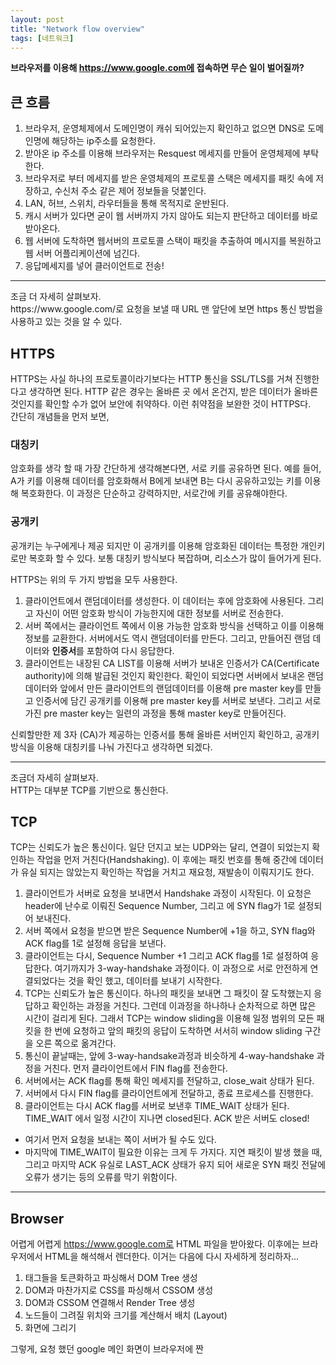 ```yaml
---
layout: post
title: "Network flow overview"
tags: [네트워크]
---
```

<strong>브라우저를 이용해 https://www.google.com에 접속하면 무슨 일이 벌어질까?</strong>

## 큰 흐름
1. 브라우저, 운영체제에서 도메인명이 캐쉬 되어있는지 확인하고 없으면 DNS로 도메인명에 해당하는 ip주소를 요청한다.
2. 받아온 ip 주소를 이용해 브라우저는 Resquest 메세지를 만들어 운영체제에 부탁한다.
3. 브라우저로 부터 메세지를 받은 운영체제의 프로토콜 스택은 메세지를 패킷 속에 저장하고, 수신처 주소 같은 제어 정보들을 덧붙인다.
4. LAN, 허브, 스위치, 라우터들을 통해 목적지로 운반된다.
5. 캐시 서버가 있다면 굳이 웹 서버까지 가지 않아도 되는지 판단하고 데이터를 바로 받아온다.
6. 웹 서버에 도착하면 웹서버의 프로토콜 스택이 패킷을 추출하여 메시지를 복원하고 웹 서버 어플리케이션에 넘긴다.
7. 응답메세지를 넣어 클러이언트로 전송!

<hr>
조금 더 자세히 살펴보자.<br/>
https://www.google.com/로 요청을 보낼 때 URL 맨 앞단에 보면 https 통신 방법을 사용하고 있는 것을 알 수 있다.

## HTTPS
HTTPS는 사실 하나의 프로토콜이라기보다는 HTTP 통신을 SSL/TLS를 거쳐 진행한다고 생각하면 된다. HTTP 같은 경우는 올바른 곳 에서 온건지, 받은 데이터가 올바른 것인지를 확인할 수가 없어 보안에 취약하다. 이런 취약점을 보완한 것이 HTTPS다.<br/>
간단히 개념들을 먼저 보면,
### 대칭키
암호화를 생각 할 때 가장 간단하게 생각해본다면, 서로 키를 공유하면 된다. 예를 들어, A가 키를 이용해 데이터를 암호화해서 B에게 보내면 B는 다시 공유하고있는 키를 이용해 복호화한다. 이 과정은 단순하고 강력하지만, 서로간에 키를 공유해야한다.
### 공개키
공개키는 누구에게나 제공 되지만 이 공개키를 이용해 암호화된 데이터는 특정한 개인키로만 복호화 할 수 있다. 보통 대칭키 방식보다 복잡하며, 리소스가 많이 들어가게 된다.

HTTPS는 위의 두 가지 방법을 모두 사용한다.
1.  클라이언트에서 랜덤데이터를 생성한다. 이 데이터는 후에 암호화에 사용된다. 그리고 자신이 어떤 암호화 방식이 가능한지에 대한 정보를 서버로 전송한다.
2. 서버 쪽에서는 클라이언트 쪽에서 이용 가능한 암호화 방식을 선택하고 이를 이용해 정보를 교환한다. 서버에서도 역시 랜덤데이터를 만든다. 그리고, 만들어진 랜덤 데이터와 <strong>인증서</strong>를 포함하여 다시 응답한다.
3. 클라이언트는 내장된 CA LIST를 이용해 서버가 보내온 인증서가 CA(Certificate authority)에 의해 발급된 것인지 확인한다. 확인이 되었다면 서버에서 보내온 랜덤데이터와 앞에서 만든 클라이언트의 랜덤데이터를 이용해 pre master key를 만들고 인증서에 담긴 공개키를 이용해 pre master key를 서버로 보낸다. 그리고 서로 가진 pre master key는 일련의 과정을 통해 master key로 만들어진다.

신뢰할만한 제 3자 (CA)가 제공하는 인증서를 통해 올바른 서버인지 확인하고, 공개키 방식을 이용해 대칭키를 나눠 가진다고 생각하면 되겠다.

<hr>
조금더 자세히 살펴보자.<br/>
HTTP는 대부분 TCP를 기반으로 통신한다.

## TCP
TCP는 신뢰도가 높은 통신이다. 일단 던지고 보는 UDP와는 달리, 연결이 되었는지 확인하는 작업을 먼저 거친다(Handshaking). 이 후에는 패킷 번호를 통해 중간에 데이터가 유실 되지는 않았는지 확인하는 작업을 거치고 재요청, 재발송이 이뤄지기도 한다.

1. 클라이언트가 서버로 요청을 보내면서 Handshake 과정이 시작된다. 이 요청은 header에 난수로 이뤄진 Sequence Number, 그리고 에 SYN flag가 1로 설정되어 보내진다.
2. 서버 쪽에서 요청을 받으면 받은 Sequence Number에 +1을 하고, SYN flag와 ACK flag를 1로 설정해 응답을 보낸다.
3. 클라이언트는 다시, Sequence Number +1 그리고 ACK flag를 1로 설정하여 응답한다. 여기까지가 3-way-handshake 과정이다. 이 과정으로 서로 안전하게 연결되었다는 것을 확인 했고, 데이터를 보내기 시작한다.
4. TCP는 신뢰도가 높은 통신이다. 하나의 패킷을 보내면 그 패킷이 잘 도착했는지 응답하고 확인하는 과정을 거친다. 그런데 이과정을 하나하나 순차적으로 하면 많은 시간이 걸리게 된다. 그래서 TCP는 window sliding을 이용해 일정 범위의 모든 패킷을 한 번에 요청하고 앞의 패킷의 응답이 도착하면 서서히 window sliding 구간을 오른 쪽으로 옮겨간다.
5. 통신이 끝날때는, 앞에 3-way-handsake과정과 비슷하게 4-way-handshake 과정을 거친다. 먼저 클라이언트에서 FIN flag를 전송한다.
6. 서버에서는 ACK flag를 통해 확인 메세지를 전달하고, close_wait 상태가 된다.
7. 서버에서 다시 FIN flag를 클라이언트에게 전달하고, 종료 프로세스를 진행한다.
8. 클라이언트는 다시 ACK flag를 서버로 보낸후 TIME_WAIT 상태가 된다. TIME_WAIT 에서 일정 시간이 지나면 closed된다. ACK 받은 서버도 closed!

+ 여기서 먼저 요청을 보내는 쪽이 서버가 될 수도 있다.
+ 마지막에 TIME_WAIT이 필요한 이유는 크게 두 가지다. 지연 패킷이 발생 했을 때, 그리고 마지막 ACK 유실로 LAST_ACK  상태가 유지 되어 새로운 SYN 패킷 전달에 오류가 생기는 등의 오류를 막기 위함이다.

<hr>

## Browser
어렵게 어렵게 https://www.google.com로 HTML 파일을 받아왔다. 이후에는 브라우저에서 HTML을 해석해서 렌더한다. 이거는 다음에 다시 자세하게 정리하자...

1. 태그들을 토큰화하고 파싱해서 DOM Tree 생성
2. DOM과 마찬가지로 CSS를 파싱해서 CSSOM 생성
3. DOM과 CSSOM 연결해서 Render Tree 생성
4. 노드들이 그려질 위치와 크기를 계산해서 배치 (Layout)
5. 화면에 그리기


그렇게, 요청 했던 google 메인 화면이 브라우저에 짠

